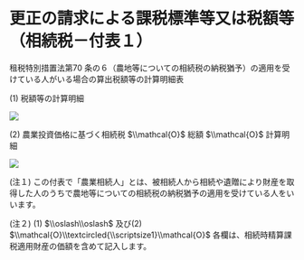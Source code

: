 # 更正の請求による課税標準等又は税額等（相続税－付表１）

租税特別措置法第70 条の６（農地等についての相続税の納税猶予）の適用を受けている人がいる場合の算出税額等の計算明細表

(1) 税額等の計算明細

![](https://www.nta.go.jp/tmp/b8cebda7-293d-40b3-95d6-c6dfb7994f6c/images/c708c377038fd5d0afc1922dd7db75362ee8e302401b19acf580097942b546ac.jpg)

(2) 農業投資価格に基づく相続税 $\\mathcal{O}$ 総額 $\\mathcal{O}$ 計算明細

![](https://www.nta.go.jp/tmp/b8cebda7-293d-40b3-95d6-c6dfb7994f6c/images/4214001cd64e81a69803c964e1246f3b8142edb036dd0c4f80ee4e6feaa5fa76.jpg)

(注１) この付表で「農業相続人」とは、被相続人から相続や遺贈により財産を取得した人のうちで農地等についての相続税の納税猶予の適用を受けている人をいいます。

(注２) (1) $\\oslash\\oslash$ 及び(2) $\\mathcal{O}\\textcircled{\\scriptsize1}\\mathcal{O}$ 各欄は、相続時精算課税適用財産の価額を含めて記入します。